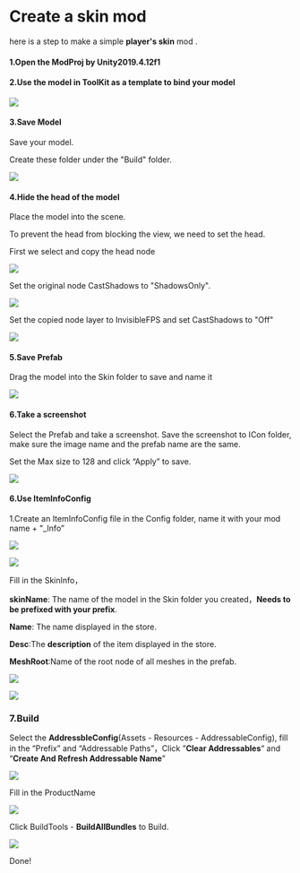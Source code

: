 # Create a skin mod



here is a step to make a simple **player's skin** mod .

#### 1.Open the ModProj by Unity2019.4.12f1



#### 2.Use the model in ToolKit as a template to bind your model

![](4.create-a-skin-mod/model.png)



#### 3.Save Model

Save your model.

Create these folder under the "Build" folder.

![](4.create-a-skin-mod/folder.png)



#### 4.Hide the head of the model

Place the model into the scene.

To prevent the head from blocking the view, we need to set the head.

First we select and copy the head node

![](4.create-a-skin-mod/copyhead.png)

Set the original node CastShadows to "ShadowsOnly".

![](4.create-a-skin-mod/sethead.png)

Set the copied node layer to InvisibleFPS and set CastShadows to "Off"

![](4.create-a-skin-mod/headlayer.png)



#### 5.Save Prefab

Drag the model into the Skin folder to save and name it

![](4.create-a-skin-mod/saveprefab.png)



#### 6.Take a screenshot

Select the Prefab and take a screenshot. Save the screenshot to ICon folder, make sure the image name and the prefab name are the same.

Set the Max size to 128 and click “Apply” to save.

![](4.create-a-skin-mod/setimage.png)



#### 6.Use ItemInfoConfig

1.Create an ItemInfoConfig file in the Config folder, name it with your mod name + "_Info”

<img src="4.create-a-skin-mod/iteminfoconfig.png"/>

![](4.create-a-skin-mod/iteminfoconfig2.png)

Fill in the SkinInfo，

**skinName**: The name of the model in the Skin folder you created，**Needs to be prefixed with your prefix**.

**Name**: The name displayed in the store.

**Desc**:The **description** of the item displayed in the store.

**MeshRoot**:Name of the root node of all meshes in the prefab.

<img src="4.create-a-skin-mod/rootofmesh.png"/>

![](4.create-a-skin-mod/filliteminfoconfig.png)





### 7.Build

Select the **AddressbleConfig**(Assets - Resources - AddressableConfig), fill in the “Prefix” and “Addressable Paths”，Click ”**Clear Addressables**“ and “**Create And Refresh Addressable Name**”

![](4.create-a-skin-mod/addressableconfig.png)

Fill in the ProductName

![](4.create-a-skin-mod/prodoctname.png)

Click BuildTools - **BuildAllBundles** to Build.

![](4.create-a-skin-mod/buildTool.png)

Done!

